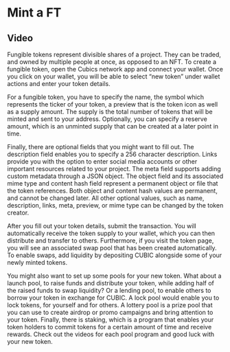 # Mint a FT

## Video
Fungible tokens represent divisible shares of a project. They can be traded, and owned by multiple people at once, as opposed to an NFT. To create a fungible token, open the Cubics network app and connect your wallet. Once you click on your wallet, you will be able to select “new token” under wallet actions and enter your token details.

For a fungible token, you have to specify the name, the symbol which represents the ticker of your token, a preview that is the token icon as well as a supply amount. The supply is the total number of tokens that will be minted and sent to your address. Optionally, you can specify a reserve amount, which is an unminted supply that can be created at a later point in time.

Finally, there are optional fields that you might want to fill out. The description field enables you to specify a 256 character description. Links provide you with the option to enter social media accounts or other important resources related to your project. The meta field supports adding custom metadata through a JSON object. The object field and its associated mime type and content hash field represent a permanent object or file that the token references. Both object and content hash values are permanent, and cannot be changed later. All other optional values, such as name, description, links, meta, preview, or mime type can be changed by the token creator.

After you fill out your token details, submit the transaction. You will automatically receive the token supply to your wallet, which you can then distribute and transfer to others. Furthermore, if you visit the token page, you will see an associated swap pool that has been created automatically. To enable swaps, add liquidity by depositing CUBIC alongside some of your newly minted tokens.

You might also want to set up some pools for your new token. What about a launch pool, to raise funds and distribute your token, while adding half of the raised funds to swap liquidity? Or a lending pool, to enable others to borrow your token in exchange for CUBIC. A lock pool would enable you to lock tokens, for yourself and for others. A lottery pool is a prize pool that you can use to create airdrop or promo campaigns and bring attention to your token. Finally, there is staking, which is a program that enables your token holders to commit tokens for a certain amount of time and receive rewards. Check out the videos for each pool program and good luck with your new token.